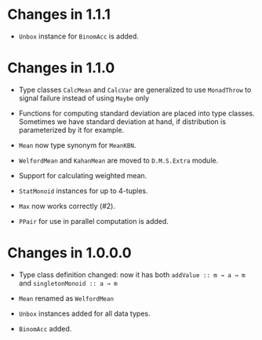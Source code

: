 # Changes in 1.1.1

- `Unbox` instance for `BinomAcc` is added.


# Changes in 1.1.0

- Type classes `CalcMean` and `CalcVar` are generalized to use `MonadThrow` to
  signal failure instead of using `Maybe` only

- Functions for computing standard deviation are placed into type
  classes. Sometimes we have standard deviation at hand, if distribution is
  parameterized by it for example.

- `Mean` now type synonym for `MeanKBN`.

- `WelfordMean` and `KahanMean` are moved to `D.M.S.Extra` module.

- Support for calculating weighted mean.

- `StatMonoid` instances for up to 4-tuples.

- `Max` now works correctly (#2).

- `PPair` for use in parallel computation is added.


# Changes in 1.0.0.0

- Type class definition changed: now it has both `addValue :: m → a → m` and
  `singletonMonoid :: a → m`

- `Mean` renamed as `WelfordMean`

- `Unbox` instances added for all data types.

- `BinomAcc` added.

